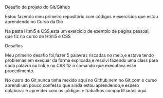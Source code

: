 Desafio de projeto do Git/Github

Estou fazendo meu primeiro repositório com códigos e exercícios que estou aprendendo no Curso da Dio

Na pasta Html5 e CSS,está um exercício de exemplo de página pessoal, que fiz no curso de Html5 e CSS

Desafios 

Meu primeiro desafio foi,fazer 5 palavras riscadas no meio,e estava tendo problemas em execuar da forma explicada,e resolvi fazendo uma class para cada palavra ou link,e no CSS fiz o comando que executava esse procedimento.

No cusro do Git,nunca tinha mexido aqui no Github,nem no Git,com o curso aprendi um pouco,confesso que ainda estou aprendendo,e espero colaborar e aprender com os códigos e trabalhos compartilhados aqui.
